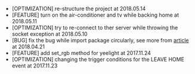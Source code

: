 - [OPTIMIZATION] re-structure the project at 2018.05.14
- [FEATURE] turn on the air-conditioner and tv while backing home at 2018.05.11
- [OPTIMIZATION] try to re-connect to ther server while throwing the socket exception at 2018.05.10
- [BUG] fix the bug while import package circularly, see more from [article](http://blog.ihuxu.com/the-solution-to-the-problem-of-circular-import-in-python/) at 2018.04.21
- [FEATURE] add set_rgb method for yeelight at 2017.11.24
- [OPTIMIZATION] changing the trigger conditions for the LEAVE HOME event at 2017.11.23
